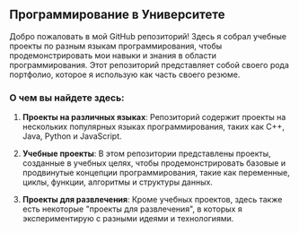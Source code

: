 ## Программирование в Университете 

Добро пожаловать в мой GitHub репозиторий! Здесь я собрал учебные проекты по разным языкам программирования, чтобы продемонстрировать мои навыки и знания в области программирования. Этот репозиторий представляет собой своего рода портфолио, которое я использую как часть своего резюме.

### О чем вы найдете здесь:

1. **Проекты на различных языках**: Репозиторий содержит проекты на нескольких популярных языках программирования, таких как C++, Java, Python и JavaScript.

2. **Учебные проекты**: В этом репозитории представлены проекты, созданные в учебных целях, чтобы продемонстрировать базовые и продвинутые концепции программирования, такие как переменные, циклы, функции, алгоритмы и структуры данных.

3. **Проекты для развлечения**: Кроме учебных проектов, здесь также есть некоторые "проекты для развлечения", в которых я экспериментирую с разными идеями и технологиями.

